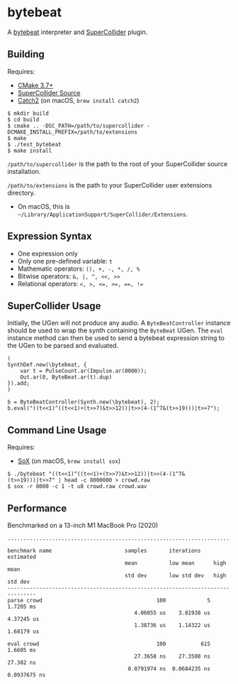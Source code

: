 # bytebeat

A [bytebeat](https://arxiv.org/abs/1112.1368) interpreter and [SuperCollider](https://supercollider.github.io) plugin.

## Building

Requires:

- [CMake 3.7+](https://cmake.org)
- [SuperCollider Source](https://github.com/supercollider/supercollider)
- [Catch2](https://github.com/catchorg/Catch2) (on macOS, `brew install catch2`)

```
$ mkdir build
$ cd build
$ cmake .. -DSC_PATH=/path/to/supercollider -DCMAKE_INSTALL_PREFIX=/path/to/extensions
$ make
$ ./test_bytebeat
$ make install
```

`/path/to/supercollider` is the path to the root of your SuperCollider source installation.

`/path/to/extensions` is the path to your SuperCollider user extensions directory.

- On macOS, this is `~/Library/ApplicationSupport/SuperCollider/Extensions`.

## Expression Syntax

- One expression only
- Only one pre-defined variable: `t`
- Mathematic operators: ​`(), +, -, *, /, %`
- Bitwise operators: ​`&, |, ^, <<, >>`
- Relational operators: `<, >, <=, >=, ==, !=`

## SuperCollider Usage

Initially, the UGen will not produce any audio. A `ByteBeatController` instance
should be used to wrap the synth containing the `ByteBeat` UGen. The `eval`
instance method can then be used to send a bytebeat expression string to the
UGen to be parsed and evaluated.

```
(
SynthDef.new(\bytebeat, {
    var t = PulseCount.ar(Impulse.ar(8000));
    Out.ar(0, ByteBeat.ar(t).dup)
}).add;
)

b = ByteBeatController(Synth.new(\bytebeat), 2);
b.eval("((t<<1)^((t<<1)+(t>>7)&t>>12))|t>>(4-(1^7&(t>>19)))|t>>7");
```

## Command Line Usage

Requires:

- [SoX](http://sox.sourceforge.net) (on macOS, `brew install sox`)

```
$ ./bytebeat "((t<<1)^((t<<1)+(t>>7)&t>>12))|t>>(4-(1^7&(t>>19)))|t>>7" | head -c 8000000 > crowd.raw
$ sox -r 8000 -c 1 -t u8 crowd.raw crowd.wav
```

## Performance

Benchmarked on a 13-inch M1 MacBook Pro (2020)

```
...............................................................................

benchmark name                       samples       iterations    estimated
                                     mean          low mean      high mean
                                     std dev       low std dev   high std dev
-------------------------------------------------------------------------------
parse crowd                                    100             5     1.7205 ms
                                        4.06055 us    3.81938 us    4.37245 us
                                        1.38736 us    1.14322 us    1.68179 us

eval crowd                                     100           615     1.6605 ms
                                        27.3658 ns    27.3508 ns     27.382 ns
                                      0.0791974 ns  0.0684235 ns  0.0937675 ns
```
